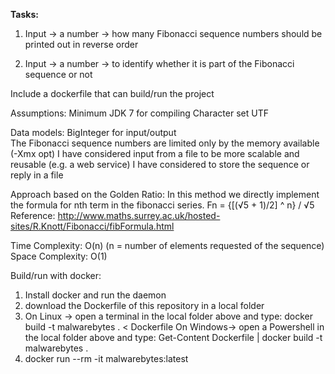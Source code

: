 **Tasks:**
1. Input -> a number -> how many Fibonacci sequence numbers 
   should be printed out in reverse order
   
2. Input -> a number -> to identify whether 
   it is part of the Fibonacci sequence or not

Include a dockerfile that can build/run the project

Assumptions:
Minimum JDK 7 for compiling 
Character set UTF

Data models:
BigInteger for input/output   
The Fibonacci sequence numbers are limited only by the memory available (-Xmx opt)
I have considered input from a file to be more scalable and reusable (e.g. a web service)
I have considered to store the sequence or reply in a file 

Approach based on the Golden Ratio:
In this method we directly implement the formula for nth term in the fibonacci series.
Fn = {[(√5 + 1)/2] ^ n} / √5
Reference: http://www.maths.surrey.ac.uk/hosted-sites/R.Knott/Fibonacci/fibFormula.html

Time Complexity: O(n) (n = number of elements requested of the sequence)
Space Complexity: O(1)

Build/run with docker:
1.  Install docker and run the daemon
2.  download the Dockerfile of this repository in a local folder
3.  
    On Linux -> open a terminal in the local folder above and type:
		docker build -t malwarebytes . < Dockerfile
	On Windows-> open a Powershell in the local folder above and type:
		Get-Content Dockerfile | docker build -t malwarebytes .
4.  docker run --rm -it malwarebytes:latest